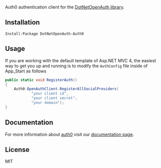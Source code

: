 Auth0 authentication client for the [DotNetOpenAuth library](http://www.dotnetopenauth.net/).

## Installation

    Install-Package DotNetOpenAuth-Auth0

## Usage

If you are working with the default template of Asp.NET MVC 4, the easiest way to get you up and running is to modify the ```AuthConfig``` file inside of App_Start as follows

~~~csharp
public static void RegisterAuth()
{
    Auth0.OpenAuthClient.RegisterAllSocialProviders(
            "your client id", 
            "your client secret", 
            "your domain"); 
}
~~~

## Documentation

For more information about [auth0](http://auth0.com) visit our [documentation page](http://docs.auth0.com/).

## License 

MIT
